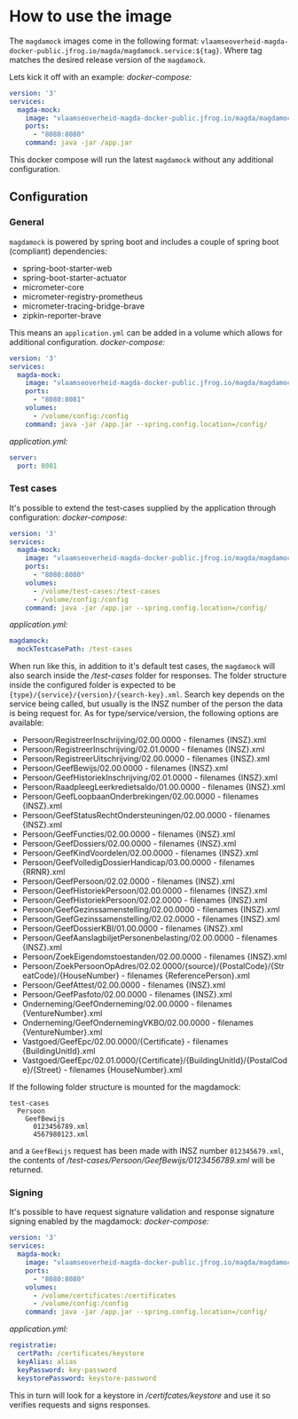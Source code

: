 # How to use the image

The `magdamock` images come in the following format: `vlaamseoverheid-magda-docker-public.jfrog.io/magda/magdamock.service:${tag}`. Where tag matches the desired release version of the `magdamock`.

Lets kick it off with an example:
*docker-compose:*
```yaml
version: '3'
services:
  magda-mock:
    image: "vlaamseoverheid-magda-docker-public.jfrog.io/magda/magdamock.service:latest"
    ports:
      - "8080:8080"
    command: java -jar /app.jar
```

This docker compose will run the latest `magdamock` without any additional configuration.

## Configuration

### General

`magdamock` is powered by spring boot and includes a couple of spring boot (compliant) dependencies:
 - spring-boot-starter-web
 - spring-boot-starter-actuator
 - micrometer-core
 - micrometer-registry-prometheus
 - micrometer-tracing-bridge-brave
 - zipkin-reporter-brave

This means an `application.yml` can be added in a volume which allows for additional configuration.
*docker-compose:*
```yaml
version: '3'
services:
  magda-mock:
    image: "vlaamseoverheid-magda-docker-public.jfrog.io/magda/magdamock.service:latest"
    ports:
      - "8080:8081"
    volumes:
      - /volume/config:/config
    command: java -jar /app.jar --spring.config.location=/config/
```
*application.yml:*
```yaml
server:
  port: 8081
```

### Test cases

It's possible to extend the test-cases supplied by the application through configuration:
*docker-compose:*
```yaml
version: '3'
services:
  magda-mock:
    image: "vlaamseoverheid-magda-docker-public.jfrog.io/magda/magdamock.service:latest"
    ports:
      - "8080:8080"
    volumes:
      - /volume/test-cases:/test-cases
      - /volume/config:/config
    command: java -jar /app.jar --spring.config.location=/config/
```
*application.yml:*
```yaml
magdamock:
  mockTestcasePath: /test-cases
```

When run like this, in addition to it's default test cases, the `magdamock` will also search inside the */test-cases* folder for responses. The folder structure inside the configured folder is expected to be `{type}/{service}/{version}/{search-key}.xml`. Search key depends on the service being called, but usually is the INSZ number of the person the data is being request for. As for type/service/version, the following options are available:
 - Persoon/RegistreerInschrijving/02.00.0000 - filenames {INSZ}.xml
 - Persoon/RegistreerInschrijving/02.01.0000 - filenames {INSZ}.xml
 - Persoon/RegistreerUitschrijving/02.00.0000 - filenames {INSZ}.xml
 - Persoon/GeefBewijs/02.00.0000 - filenames {INSZ}.xml
 - Persoon/GeefHistoriekInschrijving/02.01.0000 - filenames {INSZ}.xml
 - Persoon/RaadpleegLeerkredietsaldo/01.00.0000 - filenames {INSZ}.xml
 - Persoon/GeefLoopbaanOnderbrekingen/02.00.0000 - filenames {INSZ}.xml
 - Persoon/GeefStatusRechtOndersteuningen/02.00.0000 - filenames {INSZ}.xml
 - Persoon/GeefFuncties/02.00.0000 - filenames {INSZ}.xml
 - Persoon/GeefDossiers/02.00.0000 - filenames {INSZ}.xml
 - Persoon/GeefKindVoordelen/02.00.0000 - filenames {INSZ}.xml
 - Persoon/GeefVolledigDossierHandicap/03.00.0000 - filenames {RRNR}.xml
 - Persoon/GeefPersoon/02.02.0000 - filenames {INSZ}.xml
 - Persoon/GeefHistoriekPersoon/02.00.0000 - filenames {INSZ}.xml
 - Persoon/GeefHistoriekPersoon/02.02.0000 - filenames {INSZ}.xml
 - Persoon/GeefGezinssamenstelling/02.00.0000 - filenames {INSZ}.xml
 - Persoon/GeefGezinssamenstelling/02.02.0000 - filenames {INSZ}.xml
 - Persoon/GeefDossierKBI/01.00.0000 - filenames {INSZ}.xml
 - Persoon/GeefAanslagbiljetPersonenbelasting/02.00.0000 - filenames {INSZ}.xml
 - Persoon/ZoekEigendomstoestanden/02.00.0000 - filenames {INSZ}.xml
 - Persoon/ZoekPersoonOpAdres/02.02.0000/{source}/{PostalCode}/{StreatCode}/{HouseNumber} - filenames {ReferencePerson}.xml
 - Persoon/GeefAttest/02.00.0000 - filenames {INSZ}.xml
 - Persoon/GeefPasfoto/02.00.0000 - filenames {INSZ}.xml
 - Onderneming/GeefOnderneming/02.00.0000 - filenames {VentureNumber}.xml
 - Onderneming/GeefOndernemingVKBO/02.00.0000 - filenames {VentureNumber}.xml
 - Vastgoed/GeefEpc/02.00.0000/{Certificate} - filenames {BuildingUnitId}.xml
 - Vastgoed/GeefEpc/02.01.0000/{Certificate}/{BuildingUnitId}/{PostalCode}/{Street} - filenames {HouseNumber}.xml

If the following folder structure is mounted for the magdamock:
```
test-cases
  Persoon
    GeefBewijs
      0123456789.xml
      4567980123.xml
```
and a `GeefBewijs` request has been made with INSZ number `012345679.xml`, the contents of */test-cases/Persoon/GeefBewijs/0123456789.xml* will be returned.

### Signing

It's possible to have request signature validation and response signature signing enabled by the magdamock:
*docker-compose:*
```yaml
version: '3'
services:
  magda-mock:
    image: "vlaamseoverheid-magda-docker-public.jfrog.io/magda/magdamock.service:latest"
    ports:
      - "8080:8080"
    volumes:
      - /volume/certificates:/certificates
      - /volume/config:/config
    command: java -jar /app.jar --spring.config.location=/config/
```
*application.yml:*
```yaml
registratie:
  certPath: /certificates/keystore
  keyAlias: alias
  keyPassword: key-password
  keystorePassword: keystore-password
```

This in turn will look for a keystore in */certifcates/keystore* and use it so verifies requests and signs responses.